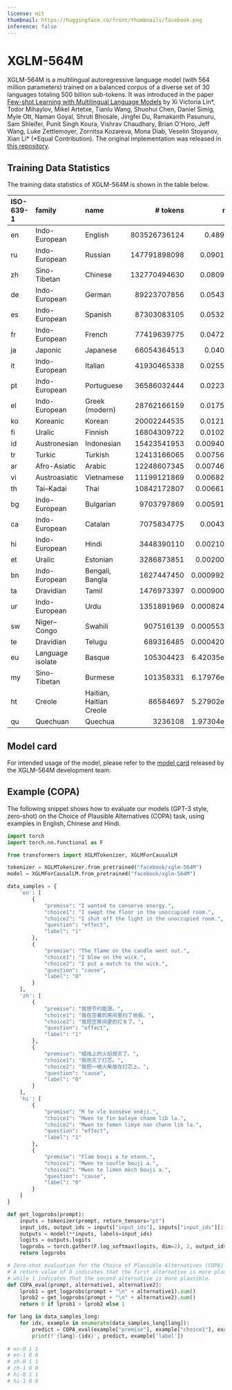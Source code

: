 ```yaml
---
license: mit
thumbnail: https://huggingface.co/front/thumbnails/facebook.png
inference: false
---
```


# XGLM-564M

XGLM-564M is a multilingual autoregressive language model (with 564 million parameters) trained on a balanced corpus of a diverse set of 30 languages totaling 500 billion sub-tokens. It was introduced in the paper [Few-shot Learning with Multilingual Language Models](https://arxiv.org/abs/2112.10668) by Xi Victoria Lin\*, Todor Mihaylov, Mikel Artetxe, Tianlu Wang, Shuohui Chen, Daniel Simig, Myle Ott, Naman Goyal, Shruti Bhosale, Jingfei Du, Ramakanth Pasunuru, Sam Shleifer, Punit Singh Koura, Vishrav Chaudhary, Brian O'Horo, Jeff Wang, Luke Zettlemoyer, Zornitsa Kozareva, Mona Diab, Veselin Stoyanov, Xian Li\* (\*Equal Contribution). The original implementation was released in [this repository](https://github.com/pytorch/fairseq/tree/main/examples/xglm).

## Training Data Statistics

The training data statistics of XGLM-564M is shown in the table below.

| ISO-639-1| family          | name                    |  # tokens    |       ratio |   ratio w/ lowRes upsampling |
|:--------|:-----------------|:------------------------|-------------:|------------:|-------------:|
| en      | Indo-European    | English                 | 803526736124 | 0.489906    |       0.3259 |
| ru      | Indo-European    | Russian                 | 147791898098 | 0.0901079   |       0.0602 |
| zh      | Sino-Tibetan     | Chinese                 | 132770494630 | 0.0809494   |       0.0483 |
| de      | Indo-European    | German                  |  89223707856 | 0.0543992   |       0.0363 |
| es      | Indo-European    | Spanish                 |  87303083105 | 0.0532282   |       0.0353 |
| fr      | Indo-European    | French                  |  77419639775 | 0.0472023   |       0.0313 |
| ja      | Japonic          | Japanese                |  66054364513 | 0.040273    |       0.0269 |
| it      | Indo-European    | Italian                 |  41930465338 | 0.0255648   |       0.0171 |
| pt      | Indo-European    | Portuguese              |  36586032444 | 0.0223063   |       0.0297 |
| el      | Indo-European    | Greek (modern)          |  28762166159 | 0.0175361   |       0.0233 |
| ko      | Koreanic         | Korean                  |  20002244535 | 0.0121953   |       0.0811 |
| fi      | Uralic           | Finnish                 |  16804309722 | 0.0102455   |       0.0681 |
| id      | Austronesian     | Indonesian              |  15423541953 | 0.00940365  |       0.0125 |
| tr      | Turkic           | Turkish                 |  12413166065 | 0.00756824  |       0.0101 |
| ar      | Afro-Asiatic     | Arabic                  |  12248607345 | 0.00746791  |       0.0099 |
| vi      | Austroasiatic    | Vietnamese              |  11199121869 | 0.00682804  |       0.0091 |
| th      | Tai–Kadai        | Thai                    |  10842172807 | 0.00661041  |       0.044  |
| bg      | Indo-European    | Bulgarian               |   9703797869 | 0.00591635  |       0.0393 |
| ca      | Indo-European    | Catalan                 |   7075834775 | 0.0043141   |       0.0287 |
| hi      | Indo-European    | Hindi                   |   3448390110 | 0.00210246  |       0.014  |
| et      | Uralic           | Estonian                |   3286873851 | 0.00200399  |       0.0133 |
| bn      | Indo-European    | Bengali, Bangla         |   1627447450 | 0.000992245 |       0.0066 |
| ta      | Dravidian        | Tamil                   |   1476973397 | 0.000900502 |       0.006  |
| ur      | Indo-European    | Urdu                    |   1351891969 | 0.000824241 |       0.0055 |
| sw      | Niger–Congo      | Swahili                 |    907516139 | 0.000553307 |       0.0037 |
| te      | Dravidian        | Telugu                  |    689316485 | 0.000420272 |       0.0028 |
| eu      | Language isolate | Basque                  |    105304423 | 6.42035e-05 |       0.0043 |
| my      | Sino-Tibetan     | Burmese                 |    101358331 | 6.17976e-05 |       0.003  |
| ht      | Creole           | Haitian, Haitian Creole |     86584697 | 5.27902e-05 |       0.0035 |
| qu      | Quechuan         | Quechua                 |      3236108 | 1.97304e-06 |       0.0001 |

## Model card

For intended usage of the model, please refer to the [model card](https://github.com/pytorch/fairseq/blob/main/examples/xglm/model_card.md) released by the XGLM-564M development team. 

## Example (COPA)
The following snippet shows how to evaluate our models (GPT-3 style, zero-shot) on the Choice of Plausible Alternatives (COPA) task, using examples in English, Chinese and Hindi.

```python
import torch
import torch.nn.functional as F

from transformers import XGLMTokenizer, XGLMForCausalLM

tokenizer = XGLMTokenizer.from_pretrained("facebook/xglm-564M")
model = XGLMForCausalLM.from_pretrained("facebook/xglm-564M")

data_samples = {
    'en': [
        {
            "premise": "I wanted to conserve energy.",
            "choice1": "I swept the floor in the unoccupied room.",
            "choice2": "I shut off the light in the unoccupied room.",
            "question": "effect",
            "label": "1"
        },
        {
            "premise": "The flame on the candle went out.",
            "choice1": "I blew on the wick.",
            "choice2": "I put a match to the wick.",
            "question": "cause",
            "label": "0"
        }
    ],
    'zh': [
        {
            "premise": "我想节约能源。",
            "choice1": "我在空着的房间里扫了地板。",
            "choice2": "我把空房间里的灯关了。",
            "question": "effect",
            "label": "1"
        },
        {
            "premise": "蜡烛上的火焰熄灭了。",
            "choice1": "我吹灭了灯芯。",
            "choice2": "我把一根火柴放在灯芯上。",
            "question": "cause",
            "label": "0"
        }
    ],
    'hi': [
        {
            "premise": "M te vle konsève enèji.",
            "choice1": "Mwen te fin baleye chanm lib la.",
            "choice2": "Mwen te femen limyè nan chanm lib la.",
            "question": "effect",
            "label": "1"
        },
        {
            "premise": "Flam bouji a te etenn.",
            "choice1": "Mwen te soufle bouji a.",
            "choice2": "Mwen te limen mèch bouji a.",
            "question": "cause",
            "label": "0"
        }
    ]
}

def get_logprobs(prompt):
    inputs = tokenizer(prompt, return_tensors="pt")
    input_ids, output_ids = inputs["input_ids"], inputs["input_ids"][:, 1:]
    outputs = model(**inputs, labels=input_ids)
    logits = outputs.logits
    logprobs = torch.gather(F.log_softmax(logits, dim=2), 2, output_ids.unsqueeze(2))
    return logprobs

# Zero-shot evaluation for the Choice of Plausible Alternatives (COPA) task.
# A return value of 0 indicates that the first alternative is more plausible,
# while 1 indicates that the second alternative is more plausible.
def COPA_eval(prompt, alternative1, alternative2):
    lprob1 = get_logprobs(prompt + "\n" + alternative1).sum()
    lprob2 = get_logprobs(prompt + "\n" + alternative2).sum()
    return 0 if lprob1 > lprob2 else 1

for lang in data_samples_long:
    for idx, example in enumerate(data_samples_long[lang]):
        predict = COPA_eval(example["premise"], example["choice1"], example["choice2"])
        print(f'{lang}-{idx}', predict, example['label'])
        
# en-0 1 1
# en-1 0 0
# zh-0 1 1
# zh-1 0 0
# hi-0 1 1
# hi-1 0 0
```